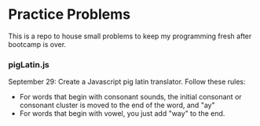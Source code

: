 # Practice Problems
This is a repo to house small problems to keep my programming fresh after bootcamp is over.

### pigLatin.js
September 29: Create a Javascript pig latin translator. Follow these rules:
* For words that begin with consonant sounds, the initial consonant or consonant cluster is moved to the end of the word, and "ay"
* For words that begin with vowel, you just add "way" to the end.